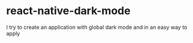 # react-native-dark-mode
I try to create an application with global dark mode and in an easy way to apply

